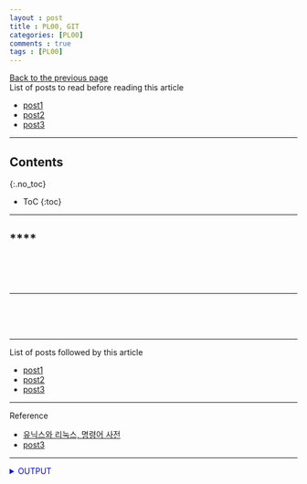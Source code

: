 ```yaml
---
layout : post
title : PL00, GIT
categories: [PL00]
comments : true
tags : [PL00]
---
```

[Back to the previous page](https://userdyk-github.github.io/Study.html) <br>
List of posts to read before reading this article
- <a href='https://userdyk-github.github.io/'>post1</a>
- <a href='https://userdyk-github.github.io/'>post2</a>
- <a href='https://userdyk-github.github.io/'>post3</a>

---

## Contents
{:.no_toc}

* ToC
{:toc}

<hr class="division1">

## ****

<br><br><br>

<hr class="division2">

<br><br><br>

<hr class="division1">

List of posts followed by this article
- [post1](https://userdyk-github.github.io/)
- <a href='https://userdyk-github.github.io/'>post2</a>
- <a href='https://userdyk-github.github.io/'>post3</a>

---

Reference
- <a href='https://terms.naver.com/list.nhn?cid=59321&categoryId=59321&so=st4.asc' target="_blank">유닉스와 리눅스, 명령어 사전</a>
- <a href='https://userdyk-github.github.io/'>post3</a>

---

<details markdown="1">
<summary class='jb-small' style="color:blue">OUTPUT</summary>
<hr class='division3'>
    <details markdown="1">
    <summary class='jb-small' style="color:red">OUTPUT</summary>
    <hr class='division3_1'>
    <hr class='division3_1'>
    </details>
<hr class='division3'>
</details>
